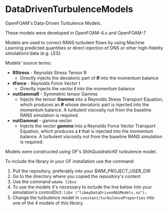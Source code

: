 # DataDrivenTurbulenceModels
OpenFOAM's Data-Driven Turbulence Models.

These models were developed in OpenFOAM-4.x and OpenFOAM-7

Models are used to correct RANS turbulent flows by using Machine Learning predicted quantities or direct injection of DNS
or other high-fidelity simulations'data (e.g. LES).

Models' source terms:
- **RStress** - Reynolds Stress Tensor R
  - Directly injects the deviatoric part of ***R*** into the momentum balance
- **tForce** - Reynolds Force Vector t
  - Directly injects the vector ***t*** into the momentum balance
- **nutGammaR** - Symmetric tensor Gamma
  - Injects the tensor ***Gamma*** into a Reynolds Stress Transport Equation, which produces an ***R*** whose deviatoric part is injected into the momentum balance. A turbulent viscosity nut from the baseline RANS simulation is required.
- **nutGammat** - gamma vector
  - Injects the vector ***gamma*** into a Reynolds Force Vector Transport Equation, which produces a ***t*** that is injected into the momentum balance. A turbulent viscosity nut from the baseline RANS simulation is required.

Models were constructed using OF's *ShihQuadraticKE* turbulence model.

To include the library in your OF installation use the command:
1) Pull the repository, preferably into your $WM_PROJECT_USER_DIR
2) Go to the directory where you copied the repository's content
3) Use the command `wmake libso`
4) To use the models it's necessary to include the line below into your simulation's controlDict:
  `libs ("libmyDataDrivenRASModels.so");`
5) Change the turbulence model in `constant/turbulenceProperties` into one of the 4 models of this library.
  
